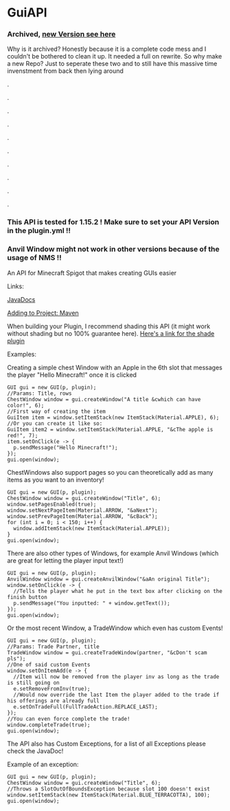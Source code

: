 # GuiAPI

### Archived, [new Version see here](https://github.com/Skiftstar/GuiAPI-Redone)
Why is it archived? Honestly because it is a complete code mess and I couldn't be bothered to clean it up. It needed a full on rewrite.
So why make a new Repo? Just to seperate these two and to still have this massive time invenstment from back then lying around

.

.

.

.

.

.

.

.

.

.

### This API is tested for 1.15.2 ! Make sure to set your API Version in the plugin.yml !!
### Anvil Window might not work in other versions because of the usage of NMS !!
An API for Minecraft Spigot that makes creating GUIs easier

Links:

[JavaDocs](https://skiftstar.github.io/guiAPI)

[Adding to Project: Maven](https://jitpack.io/#Skiftstar/guiAPI)

When building your Plugin, I recommend shading this API (it might work without shading but no 100% guarantee here). [Here's a link for the shade plugin](https://maven.apache.org/plugins/maven-shade-plugin/)

Examples:

Creating a simple chest Window with an Apple in the 6th slot that messages the player "Hello Minecraft!" once it is clicked
```
GUI gui = new GUI(p, plugin);
//Params: Title, rows
ChestWindow window = gui.createWindow("A title &cwhich can have color!", 6);
//First way of creating the item
GuiItem item = window.setItemStack(new ItemStack(Material.APPLE), 6);
//Or you can create it like so:
GuiItem item2 = window.setItemStack(Material.APPLE, "&cThe apple is red!", 7);
item.setOnClick(e -> {
  p.sendMessage("Hello Minecraft!");
});
gui.open(window);
```

ChestWindows also support pages so you can theoretically add as many items as you want to an inventory!
```
GUI gui = new GUI(p, plugin);
ChestWindow window = gui.createWindow("Title", 6);
window.setPagesEnabled(true);
window.setNextPageItem(Material.ARROW, "&aNext");
window.setPrevPageItem(Material.ARROW, "&cBack");
for (int i = 0; i < 150; i++) {
  window.addItemStack(new ItemStack(Material.APPLE));
}
gui.open(window);
```

There are also other types of Windows, for example Anvil Windows (which are great for letting the player input text!)
```
GUI gui = new GUI(p, plugin);
AnvilWindow window = gui.createAnvilWindow("&aAn original Title");
window.setOnClick(e -> {
  //Tells the player what he put in the text box after clicking on the finish button
  p.sendMessage("You inputted: " + window.getText());
});
gui.open(window);
```

Or the most recent Window, a TradeWindow which even has custom Events!
```
GUI gui = new GUI(p, plugin);
//Params: Trade Partner, title
TradeWindow window = gui.createTradeWindow(partner, "&cDon't scam pls");
//One of said custom Events
window.setOnItemAdd(e -> {
  //Item will now be removed from the player inv as long as the trade is still going on
  e.setRemoveFromInv(true);
  //Would now override the last Item the player added to the trade if his offerings are already full
  e.setOnTradeFull(FullTradeAction.REPLACE_LAST);
});
//You can even force complete the trade!
window.completeTrade(true);
gui.open(window);
```

The API also has Custom Exceptions, for a list of all Exceptions please check the JavaDoc!

Example of an exception:
```
GUI gui = new GUI(p, plugin);
ChestWindow window = gui.createWindow("Title", 6);
//Throws a SlotOutOfBoundsException because slot 100 doesn't exist
window.setItemStack(new ItemStack(Material.BLUE_TERRACOTTA), 100);
gui.open(window);
```
